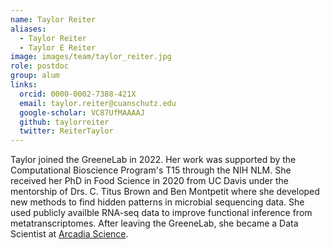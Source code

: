 ```yaml
---
name: Taylor Reiter
aliases:
  - Taylor Reiter
  - Taylor E Reiter
image: images/team/taylor_reiter.jpg
role: postdoc
group: alum
links:
  orcid: 0000-0002-7388-421X
  email: taylor.reiter@cuanschutz.edu
  google-scholar: VC87UfMAAAAJ
  github: taylorreiter
  twitter: ReiterTaylor
---
```


Taylor joined the GreeneLab in 2022.
Her work was supported by the Computational Bioscience Program's T15 through the NIH NLM.
She received her PhD in Food Science in 2020 from UC Davis under the mentorship of Drs. C. Titus Brown and Ben Montpetit where she developed new methods to find hidden patterns in microbial sequencing data.
She used publicly availble RNA-seq data to improve functional inference from metatranscriptomes.
After leaving the GreeneLab, she became a Data Scientist at [Arcadia Science](https://www.arcadiascience.com).

